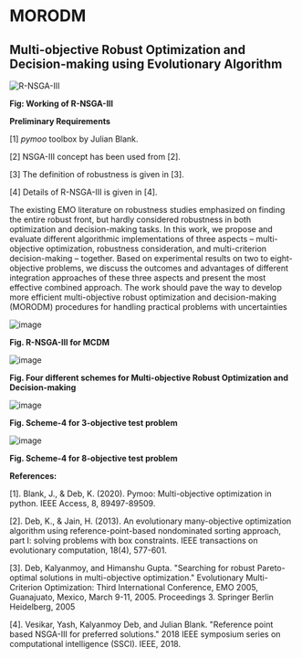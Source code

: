 # MORODM
## Multi-objective Robust Optimization and Decision-making using Evolutionary Algorithm

![R-NSGA-III](https://github.com/deepanshuIITM/MORODM/assets/137225940/8a8a9f14-a610-479f-8634-68ec88b13a8a)

**Fig: Working of R-NSGA-III**


**Preliminary Requirements**

[1] _pymoo_ toolbox by Julian Blank.

[2] NSGA-III concept has been used from [2].

[3] The definition of robustness is given in [3].

[4] Details of R-NSGA-III is given in [4].

The existing EMO literature on robustness studies emphasized on finding the entire robust front, 
but hardly considered robustness in both optimization and decision-making tasks. In this work, 
we propose and evaluate different algorithmic implementations of three aspects – multi-objective 
optimization, robustness consideration, and multi-criterion decision-making – together. Based on 
experimental results on two to eight-objective problems, we discuss the outcomes and advantages of 
different integration approaches of these three aspects and present the most effective combined approach. 
The work should pave the way to develop more efficient multi-objective robust optimization and 
decision-making (MORODM) procedures for handling practical problems with uncertainties

![image](https://github.com/deepanshuIITM/MORODM/assets/137225940/48e57700-d6d1-4c70-a534-3d57a66cd27c)


**Fig. R-NSGA-III for MCDM**


![image](https://github.com/deepanshuIITM/MORODM/assets/137225940/a6b70478-b5fe-49b8-ae2b-4171e58dd96d)


**Fig. Four different schemes for Multi-objective Robust Optimization and Decision-making**


![image](https://github.com/deepanshuIITM/MORODM/assets/137225940/3014226a-ce5b-48f5-b285-285315902056)


**Fig. Scheme-4 for 3-objective test problem**

![image](https://github.com/deepanshuIITM/MORODM/assets/137225940/79a1d45b-c9f5-4312-a54b-3111d53215f3)


**Fig. Scheme-4 for 8-objective test problem**


**References:**

[1]. Blank, J., & Deb, K. (2020). Pymoo: Multi-objective optimization in python. IEEE Access, 8, 89497-89509.

[2]. Deb, K., & Jain, H. (2013). An evolutionary many-objective optimization algorithm using reference-point-based nondominated sorting approach, part I: solving problems with box constraints. IEEE transactions on evolutionary computation, 18(4), 577-601.

[3]. Deb, Kalyanmoy, and Himanshu Gupta. "Searching for robust Pareto-optimal solutions in multi-objective optimization." Evolutionary Multi-Criterion Optimization: Third International Conference, EMO 2005, Guanajuato, Mexico, March 9-11, 2005. Proceedings 3. Springer Berlin Heidelberg, 2005

[4]. Vesikar, Yash, Kalyanmoy Deb, and Julian Blank. "Reference point based NSGA-III for preferred solutions." 2018 IEEE symposium series on computational intelligence (SSCI). IEEE, 2018.
